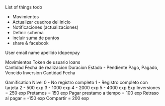 List of things todo

- Movimientos
- Actualizar cuadros del inicio
- Notificaciones (actualizaciones)
- Definir schema
- incluir suma de puntos
- share & facebook        

User
    email
    name
    apellido
    idopenpay
    
Movimientos
    Token de usuario
        loans  
            Cantidad
            Fecha de realizacion
            Duracion
            Estado - Pendiente Pago, Pagado, Vencido
        Inversion
            Cantidad
            Fecha

Gamification
    Nivel
        0 - No registro completo
        1 - Registro completo con tarjeta
        2 - 500 exp
        3 - 1000 exp
        4 - 2000 exp
        5 - 4000 exp
    Exp
        Inversiones = 250 exp
        Pretamos = 150 exp
        Pagar prestamo a tiempo = 100 exp
        Retraso al pagar = -150 exp
        Compartir = 200 exp

            
